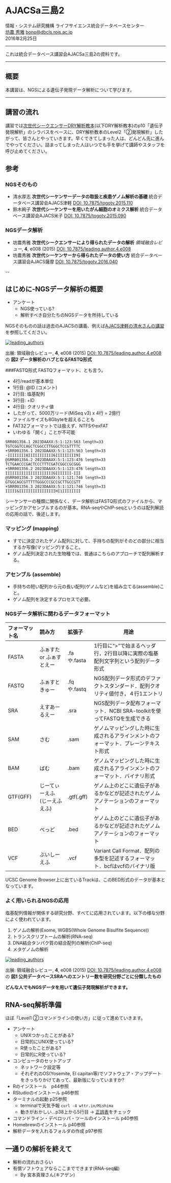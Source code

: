 # AJACSa三島2

情報・システム研究機構 ライフサイエンス統合データベースセンター  
[坊農 秀雅](http://bonohu.jp/) bono@dbcls.rois.ac.jp  
2016年2月25日


----

これは統合データベース講習会AJACSa三島2の資料です。 

----

## 概要

本講習は、NGSによる遺伝子発現データ解析について学びます。 

----

## 講習の流れ

講習では[次世代シークエンサーDRY解析教本](https://books.google.co.jp/books?id=ZujwCgAAQBAJ)(以下DRY解析教本)のp10「遺伝子発現解析」のシラバスをベースに、DRY解析教本のLevel2「②発現解析」したがって、皆さんとやっていきます。早くできてしまった人は、どんどん先に進んでやってください。詰まってしまった人はいつでも手を挙げて講師やスタッフを呼び止めてください。

## 参考
### NGSそのもの

- 清水厚志 **次世代シーケンサーデータの取扱と疾患ゲノム解析の基礎** 統合データベース講習会AJACS津軽 [DOI: 10.7875/togotv.2015.110](http://doi.org/10.7875/togotv.2015.110)
- 鈴木絢子 **次世代シーケンサーを用いたがん細胞のオミクス解析** 統合データベース講習会AJACS米子 [DOI: 10.7875/togotv.2015.090](http://doi.org/10.7875/togotv.2015.090)

 
### NGSデータ解析
-  坊農秀雅 **次世代シークエンサーにより得られたデータの解析** *領域融合レビュー*, **4**, e008 (2015) [DOI: 10.7875/leading.author.4.e008](http://doi.org/10.7875/leading.author.4.e008) 
- 坊農秀雅 **次世代シーケンサーから得られたデータの使い方** 統合データベース講習会AJACS薩摩 [DOI: 10.7875/togotv.2016.040](http://doi.org/10.7875/togotv.2016.040)


--
## はじめに-NGSデータ解析の概要

- アンケート
	- NGS使っている?
	- 解析すべき自分たちのNGSデータを所持している

NGSそのものの話は過去のAJACSの講義、例えば[AJACS津軽の清水さんの講習](http://togotv.dbcls.jp/ja/20151121.html)を参照してください。

[![leading_authors](http://leading.lifesciencedb.jp/wordpress/wp-content/uploads/2015/05/Bono-4.e008-Fig.2.jpg)](http://dx.doi.org/10.7875/leading.author.4.e008)

出展: 領域融合レビュー, **4**, e008 (2015) [DOI: 10.7875/leading.author.4.e008](http://dx.doi.org/10.7875/leading.author.4.e008) の **図2 データ解析のハブとなるFASTQ形式**

###FASTQ形式
FASTQフォーマット、とも言う。
- 4行/readが基本単位
 - 1行目: @ID (コメント)
 - 2行目: 塩基配列
 - 3行目: +ID
 - 4行目: クオリティ値
- したがって、5000万リード(MiSeq v3) x 4行 = 2億行
 - ファイルサイズも8Gbyteを超えることも
 - FAT32フォーマットでは扱えず、NTFSやexFAT
 - いわゆる「開く」ことが不可能

```FASTQファイルの実例(抜粋)
SRR001356.1 2023DAAXX:5:1:123:563 length=33
TGTCGGTCCAGCTCGGCCTTGGGCTCCGTTTTC
+SRR001356.1 2023DAAXX:5:1:123:563 length=33
-IIIIIIII8IIIIIIIIIII6IIIIIIIII9I
@SRR001356.2 2023DAAXX:5:1:123:476 length=33
TCTGAACCCGACTCCCTTTCGATCGGCCGCGGG
+SRR001356.2 2023DAAXX:5:1:123:476 length=33
IIIIIIIIIIIIIIIIIIIIIGIIIIIII-III
@SRR001356.3 2023DAAXX:5:1:121:746 length=33
GTGGCAGCGTTTTTGGGCCCGCCGCTTGCCGTT
+SRR001356.3 2023DAAXX:5:1:121:746 length=33
IIIII&IIIIIIIIIIIIIIIIHI1IIIIIIII
```

シーケンサーの種類に関係なく、データ解析はFASTQ形式のファイルから、マッピングかアセンブルするのが基本。RNA-seqやChIP-seqというのは配列解読の応用の話で、後述します。

### マッピング (mapping)
- すでに決定されたゲノム配列に対して、手持ちの配列がそのどの部分に相当するか写像(マッピング)すること。
- ゲノム配列決定された生物種では、普通はこちらのアプローチで配列解析する。

### アセンブル (assemble)
- 手持ちの短い配列から元の長い配列(ゲノムなど)を組み立てる(assemble)こと。
- ゲノム配列を決定するプロセスで必要。

### NGSデータ解析に関わるデータフォーマット

|フォーマット名|読み方|拡張子|用途|
|:-----------|:----|:----|---|
|FASTA|ふぁすた or ふぁすとえー|	.faや.fasta	|1行目に“>”で始まるヘッダ行，2行目以降に実際の塩基配列文字列という配列データ形式|
|FASTQ|ふぁすときゅー|	.fqや.fastq	|NGS配列データ形式のデファクトスタンダード．配列クオリティ値付き，４行1エントリ|
|SRA|えすあーるえー|	.sra|	NGS配列データ配布フォーマット．NCBI SRA-toolkitを使ってFASTQを生成できる|
|SAM|さむ|	.sam|	ゲノムマッピングした時に生成されるアラインメントのフォーマット．プレーンテキスト形式|
|BAM|ばむ|	.bam|	ゲノムマッピングした時に生成されるアラインメントのフォーマット．バイナリ形式|
|GTF(GFF)|じーてぃーえふ (じーえふえふ)|	.gtf(.gff)|	ゲノム上のどこに遺伝子があるかなどが記述されたゲノムアノテーションのフォーマット|
|BED|べっど|	.bed	|ゲノム上のどこに遺伝子があるかなどが記述されたゲノムアノテーションのフォーマット|
|VCF|ぶいしーえふ|	.vcf	|Variant Call Format．配列の多型を記述するフォーマット．bcfはvcfのバイナリ版|

UCSC Genome Browser上に出ているTrackは、このBED形式のデータが基本となっています。

### よく用いられるNGSの応用
塩基配列情報が関係する研究分野、すべてに応用されています。以下の様な分野によく使われています。


1. ゲノムの解析(Exome, WGBS(Whole Genome Bisulfite Sequence))
2. トランスクリプトームの解析(RNA-seq)
3. DNA結合タンパク質の結合配列の解析(ChIP-seq)
4. メタゲノムの解析

[![leading_authors](http://leading.lifesciencedb.jp/wordpress/wp-content/uploads/2015/05/Bono-4.e008-Fig.1.jpg)](http://dx.doi.org/10.7875/leading.author.4.e008)

出展: 領域融合レビュー, **4**, e008 (2015) [DOI: 10.7875/leading.author.4.e008](http://dx.doi.org/10.7875/leading.author.4.e008) の **図1 公共データベースSRAへのエントリー数を研究分野ごとに分類したもの**

**どんな人でもNGSデータを用いて遺伝子発現解析ができます。**

## RNA-seq解析準備

ほぼ「Level1 ②コマンドラインの使い方」に従って進めていきます。

- アンケート
	- UNIXつかったことがある?
	- 日常的にUNIX使っている?
	- R使ったことがある?
	- 日常的にR使っている?
- コンピュータのセットアップ
	- ネットワーク設定等
	- それぞれのOS(Yosemite, El capitan等)でソフトウェア・アップデートをきっちりかけてあって、最新版になっていますか?
- Rのインストール　p44参照
- RStudioのインストール p46参照
- ターミナルの起動 p25参照
	- terminalで天気予報 `curl -4 wttr.in/Mishima`
	- 動きがおかしい…p38上から5行目 → [正誤表](http://gakken-mesh.jp/book/detail/9784780909203.html)をチェック
- コマンドライン・デベロッパ・ツールのインストール p40参照
- Homebrewのインストール p40参照
- 解析データを入れるフォルダの作成 p97参照

## 一通りの解析を終えて
- 解析の流れおさらい
- 有償ソフトウェアならここまでできます(RNA-seq編)
	- By 宮本真理さん(キアゲン)
